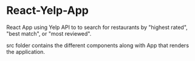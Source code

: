 # React-Yelp-App
React App using Yelp API to to search for restaurants by "highest rated", "best match", or "most reviewed".

src folder contains the different components along with App that renders the application. 
